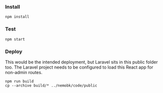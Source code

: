 ### Install

```shell script
npm install
```
### Test
```shell script
npm start
```

### Deploy

This would be the intended deployment, but Laravel sits in this public folder
too. The Laravel project needs to be configured to load this React app for 
non-admin routes.

```shell script
npm run build
cp --archive build/* ../nemobk/code/public
```